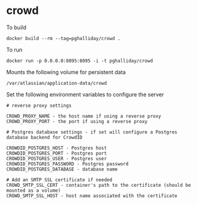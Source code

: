 # crowd

To build

```
docker build --rm --tag=pghalliday/crowd .
```

To run

```
docker run -p 0.0.0.0:8095:8095 -i -t pghalliday/crowd
```

Mounts the following volume for persistent data

```
/var/atlassian/application-data/crowd
```

Set the following environment variables to configure the server

```
# reverse proxy settings

CROWD_PROXY_NAME - the host name if using a reverse proxy
CROWD_PROXY_PORT - the port if using a reverse proxy

# Postgres database settings - if set will configure a Postgres database backend for CrowdID 

CROWDID_POSTGRES_HOST - Postgres host
CROWDID_POSTGRES_PORT - Postgres port
CROWDID_POSTGRES_USER - Postgres user
CROWDID_POSTGRES_PASSWORD - Postgres password
CROWDID_POSTGRES_DATABASE - database name

# Add an SMTP SSL certificate if needed
CROWD_SMTP_SSL_CERT - container's path to the certificate (should be mounted as a volume)
CROWD_SMTP_SSL_HOST - host name associated with the certificate
```
